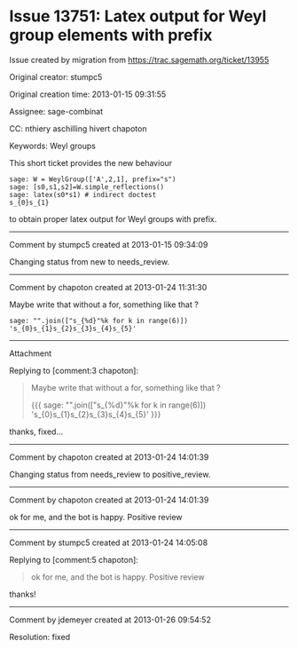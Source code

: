 # Issue 13751: Latex output for Weyl group elements with prefix

Issue created by migration from https://trac.sagemath.org/ticket/13955

Original creator: stumpc5

Original creation time: 2013-01-15 09:31:55

Assignee: sage-combinat

CC:  nthiery aschilling hivert chapoton

Keywords: Weyl groups

This short ticket provides the new behaviour


```
sage: W = WeylGroup(['A',2,1], prefix="s")
sage: [s0,s1,s2]=W.simple_reflections()
sage: latex(s0*s1) # indirect doctest
s_{0}s_{1}
```


to obtain proper latex output for Weyl groups with prefix.


---

Comment by stumpc5 created at 2013-01-15 09:34:09

Changing status from new to needs_review.


---

Comment by chapoton created at 2013-01-24 11:31:30

Maybe write that without a for, something like that ?


```
sage: "".join(["s_{%d}"%k for k in range(6)])
's_{0}s_{1}s_{2}s_{3}s_{4}s_{5}'
```



---

Attachment

Replying to [comment:3 chapoton]:
> Maybe write that without a for, something like that ?
> 
> {{{
> sage: "".join(["s_{%d}"%k for k in range(6)])
> 's_{0}s_{1}s_{2}s_{3}s_{4}s_{5}'
> }}}

thanks, fixed...


---

Comment by chapoton created at 2013-01-24 14:01:39

Changing status from needs_review to positive_review.


---

Comment by chapoton created at 2013-01-24 14:01:39

ok for me, and the bot is happy. Positive review


---

Comment by stumpc5 created at 2013-01-24 14:05:08

Replying to [comment:5 chapoton]:
> ok for me, and the bot is happy. Positive review

thanks!


---

Comment by jdemeyer created at 2013-01-26 09:54:52

Resolution: fixed
